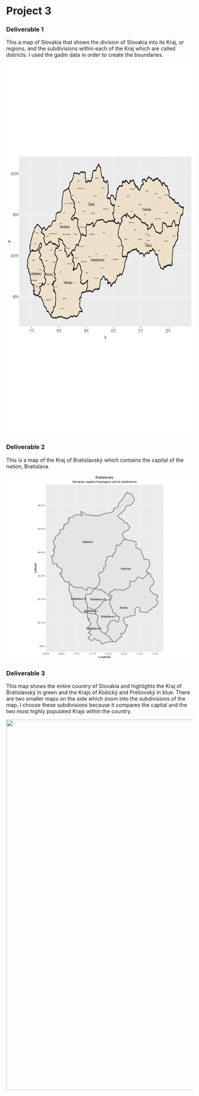 # Project 3

### Deliverable 1

This a map of Slovakia that shows the division of Slovakia into its Kraj, or regions, and the subdivisions within each of the Kraj which are called districts. I used the gadm data in order to create the boundaries.

<img src="slovakia.png" width="1000" height="1000" />

### Deliverable 2

This is a map of the Kraj of Bratislavský which contains the capital of the nation, Bratislava. 

<img src="slovakia1.png" width="500" height="500" />

### Deliverable 3

This map shows the entire country of Slovakia and highlights the Kraj of Bratislavský in green and the Krajs of Košický and Prešovský in blue. There are two smaller maps on the side which zoom into the subdivisions of the map. I choose these subdivisions because it compares the capital and the two most highly populated Krajs within the country.

<img src="slovakia2.png" width="1000" height="1000" />
